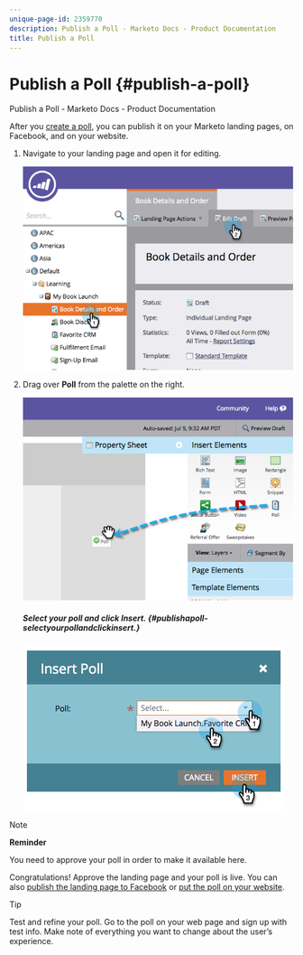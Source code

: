```yaml
---
unique-page-id: 2359770
description: Publish a Poll - Marketo Docs - Product Documentation
title: Publish a Poll
---
```


# Publish a Poll {#publish-a-poll}

Publish a Poll - Marketo Docs - Product Documentation

After you [create a poll](create-a-poll.md), you can publish it on your Marketo landing pages, on Facebook, and on your website.

1. Navigate to your landing page and open it for editing.

   ![](assets/image2014-9-19-10-3a45-3a23.png)

1. Drag over **Poll** from the palette on the right.

   ![](assets/image2014-9-19-10-3a45-3a50.png)

   ##### Select your poll and click Insert. {#publishapoll-selectyourpollandclickinsert.}

   ![](assets/image2014-9-19-10-3a45-3a58.png)

>[!NOTE]
>
>**Reminder**
>
>You need to approve your poll in order to make it available here.

Congratulations! Approve the landing page and your poll is live. You can also [publish the landing page to Facebook](../../../../../welcome-to-marketo-docs/product-docs/demand-generation/facebook/publish-landing-pages-to-facebook.md) or [put the poll on your website](../../../../../welcome-to-marketo-docs/product-docs/demand-generation/social/social-functions/deploy-social-on-your-website.md). 

>[!TIP]
>
>Test and refine your poll. Go to the poll on your web page and sign up with test info. Make note of everything you want to change about the user’s experience.

